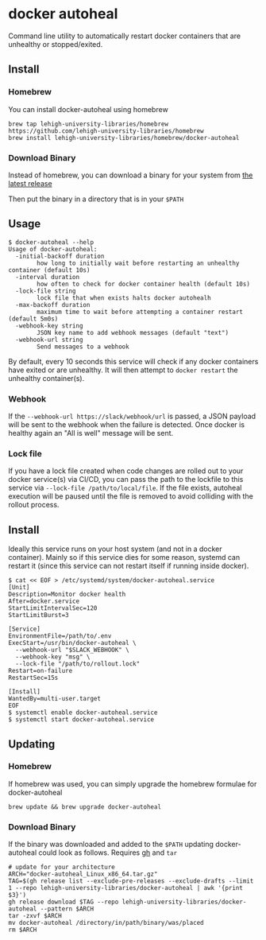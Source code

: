 # docker autoheal

Command line utility to automatically restart docker containers that are unhealthy or stopped/exited.

## Install

### Homebrew

You can install docker-autoheal using homebrew

```
brew tap lehigh-university-libraries/homebrew https://github.com/lehigh-university-libraries/homebrew
brew install lehigh-university-libraries/homebrew/docker-autoheal
```

### Download Binary

Instead of homebrew, you can download a binary for your system from [the latest release](https://github.com/lehigh-university-libraries/docker-autoheal/releases/latest)

Then put the binary in a directory that is in your `$PATH`

## Usage

```
$ docker-autoheal --help
Usage of docker-autoheal:
  -initial-backoff duration
        how long to initially wait before restarting an unhealthy container (default 10s)
  -interval duration
        how often to check for docker container health (default 10s)
  -lock-file string
        lock file that when exists halts docker autohealh
  -max-backoff duration
        maximum time to wait before attempting a container restart (default 5m0s)
  -webhook-key string
        JSON key name to add webhook messages (default "text")
  -webhook-url string
        Send messages to a webhook
```

By default, every 10 seconds this service will check if any docker containers have exited or are unhealthy. It will then attempt to `docker restart` the unhealthy container(s).

### Webhook

If the `--webhook-url https://slack/webhook/url` is passed, a JSON payload will be sent to the webhook when the failure is detected. Once docker is healthy again an "All is well" message will be sent.


### Lock file

If you have a lock file created when code changes are rolled out to your docker service(s) via CI/CD, you can pass the path to the lockfile to this service via `--lock-file /path/to/local/file`. If the file exists, autoheal execution will be paused until the file is removed to avoid colliding with the rollout process.

## Install

Ideally this service runs on your host system (and not in a docker container). Mainly so if this service dies for some reason, systemd can restart it (since this service can not restart itself if running inside docker).

```
$ cat << EOF > /etc/systemd/system/docker-autoheal.service
[Unit]
Description=Monitor docker health
After=docker.service
StartLimitIntervalSec=120
StartLimitBurst=3

[Service]
EnvironmentFile=/path/to/.env
ExecStart=/usr/bin/docker-autoheal \
  --webhook-url "$SLACK_WEBHOOK" \
  --webhook-key "msg" \
  --lock-file "/path/to/rollout.lock"
Restart=on-failure
RestartSec=15s

[Install]
WantedBy=multi-user.target
EOF
$ systemctl enable docker-autoheal.service
$ systemctl start docker-autoheal.service
```

## Updating

### Homebrew

If homebrew was used, you can simply upgrade the homebrew formulae for docker-autoheal

```
brew update && brew upgrade docker-autoheal
```

### Download Binary

If the binary was downloaded and added to the `$PATH` updating docker-autoheal could look as follows. Requires [gh](https://cli.github.com/manual/installation) and `tar`

```
# update for your architecture
ARCH="docker-autoheal_Linux_x86_64.tar.gz"
TAG=$(gh release list --exclude-pre-releases --exclude-drafts --limit 1 --repo lehigh-university-libraries/docker-autoheal | awk '{print $3}')
gh release download $TAG --repo lehigh-university-libraries/docker-autoheal --pattern $ARCH
tar -zxvf $ARCH
mv docker-autoheal /directory/in/path/binary/was/placed
rm $ARCH
```
